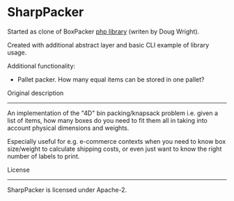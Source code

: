 SharpPacker
===========

Started as clone of BoxPacker [php library](https://github.com/dvdoug/BoxPacker) (writen by Doug Wright).

Created with additional abstract layer and basic CLI example of library usage.

Additional functionality:

* Pallet packer. How many equal items can be stored in one pallet?

Original description

--------------------
An implementation of the "4D" bin packing/knapsack problem i.e. given a list of items, how many boxes do you need to fit
them all in taking into account physical dimensions and weights.

Especially useful for e.g. e-commerce contexts when you need to know box size/weight to calculate shipping costs, or
even just want to know the right number of labels to print.

License

--------------------
SharpPacker is licensed under Apache-2.

